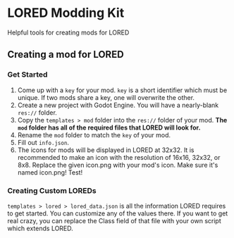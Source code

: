 # LORED Modding Kit
Helpful tools for creating mods for LORED

## Creating a mod for LORED
### Get Started
1. Come up with a `key` for your mod. `key` is a short identifier which must be unique. If two mods share a key, one will overwrite the other.
2. Create a new project with Godot Engine. You will have a nearly-blank `res://` folder.
3. Copy the `templates > mod` folder into the `res://` folder of your mod. **The `mod` folder has all of the required files that LORED will look for.**
4. Rename the `mod` folder to match the `key` of your mod.
5. Fill out `info.json`.
6. The icons for mods will be displayed in LORED at 32x32. It is recommended to make an icon with the resolution of 16x16, 32x32, or 8x8. Replace the given icon.png with your mod's icon. Make sure it's named icon.png!
	Test!

### Creating Custom LOREDs
`templates > lored > lored_data.json` is all the information LORED requires to get started. You can customize any of the values there.
If you want to get real crazy, you can replace the Class field of that file with your own script which extends LORED.
